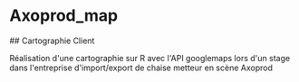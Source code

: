 # Axoprod_map

## Cartographie Client

Réalisation d'une cartographie sur R avec l'API googlemaps lors d'un stage dans l'entreprise d'import/export de chaise metteur en scène Axoprod
